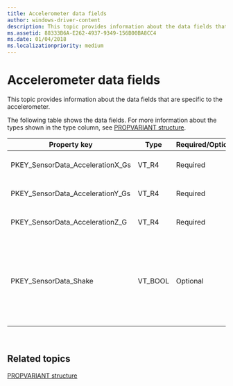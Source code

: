 ```yaml
---
title: Accelerometer data fields
author: windows-driver-content
description: This topic provides information about the data fields that are specific to the accelerometer.
ms.assetid: 88333B6A-E262-4937-9349-156B00BA8CC4
ms.date: 01/04/2018
ms.localizationpriority: medium
---
```


# Accelerometer data fields


This topic provides information about the data fields that are specific to the accelerometer.

The following table shows the data fields. For more information about the types shown in the type column, see [PROPVARIANT structure](http://go.microsoft.com/fwlink/p/?linkid=313395).

|Property key|Type|Required/Optional|Description|
| --- | --- | --- | --- |
|PKEY_SensorData_AccelerationX_Gs|VT_R4|Required|The x-axis acceleration in g’s.|
|PKEY_SensorData_AccelerationY_Gs|VT_R4|Required|The y-axis acceleration in g’s.|
|PKEY_SensorData_AccelerationZ_G|VT_R4|Required|The z-axis acceleration in g’s.|
|PKEY_SensorData_Shake|VT_BOOL|Optional|An indication that a shake has been detected by the accelerometer. This must be true if the data field is sent up.|

 

## Related topics


[PROPVARIANT structure](http://go.microsoft.com/fwlink/p/?linkid=313395)

 

 






